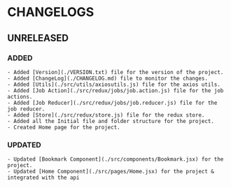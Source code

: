 # CHANGELOGS

## UNRELEASED

### ADDED

    - Added [Version](./VERSION.txt) file for the version of the project.
    - Added [ChangeLog](./CHANGELOG.md) file to monitor the changes.
    - Added [Utils](./src/utils/axiosutils.js) file for the axios utils.
    - Added [Job Action](./src/redux/jobs/job.action.js) file for the job actions.
    - Added [Job Reducer](./src/redux/jobs/job.reducer.js) file for the job reducer.
    - Added [Store](./src/redux/store.js) file for the redux store.
    - Added all the Initial file and folder structure for the project.
    - Created Home page for the project.

### UPDATED
    - Updated [Bookmark Component](./src/components/Bookmark.jsx) for the project.
    - Updated [Home Component](./src/pages/Home.jsx) for the project & integrated with the api
